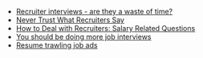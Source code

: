 <ul id="ulLinks">
  <li><a href="/recruiter-interviews-are-they-a-waste-of-time/">Recruiter interviews - are they a waste of time?</a></li>
  <li><a href="/never-trust-what-recruiters-say/">Never Trust What Recruiters Say</a></li>
  <li><a href="/how-to-deal-with-recruiters-salary-related-questions/">How to Deal with Recruiters: Salary Related Questions</a></li>
  <li><a href="/you-should-be-doing-more-job-interviews/">You should be doing more job interviews</a></li>
  <li><a href="/resume-trawling-job-ads/">Resume trawling job ads</a></li>
</ul>
<script>
(function($) { 
  $('#ulLinks li').each(function(i, elem) {
    var href = $(elem).find('a')[0];
    if(href.pathname === window.location.pathname) {
      $(elem).hide();
    }
  });
})(jQuery);
</script>
